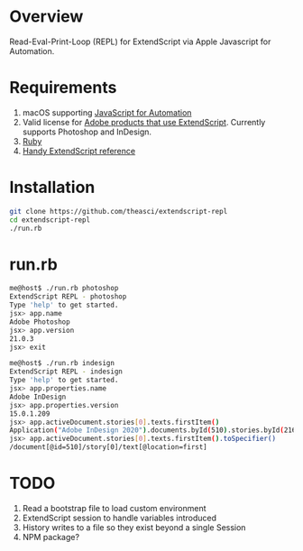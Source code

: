 # Overview

Read-Eval-Print-Loop (REPL) for ExtendScript via Apple Javascript for Automation.

# Requirements

1. macOS supporting [JavaScript for Automation](https://github.com/JXA-Cookbook/JXA-Cookbook/wiki)
1. Valid license for [Adobe products that use ExtendScript](https://www.adobe.com/devnet/scripting.html). Currently supports Photoshop and InDesign.
1. [Ruby](https://www.ruby-lang.org/en/)
1. [Handy ExtendScript reference](http://jongware.mit.edu/idcs6js)

# Installation

```sh
git clone https://github.com/theasci/extendscript-repl
cd extendscript-repl
./run.rb
```

# run.rb

```sh
me@host$ ./run.rb photoshop
ExtendScript REPL - photoshop
Type 'help' to get started.
jsx> app.name
Adobe Photoshop
jsx> app.version
21.0.3
jsx> exit

me@host$ ./run.rb indesign
ExtendScript REPL - indesign
Type 'help' to get started.
jsx> app.properties.name
Adobe InDesign
jsx> app.properties.version
15.0.1.209
jsx> app.activeDocument.stories[0].texts.firstItem()
Application("Adobe InDesign 2020").documents.byId(510).stories.byId(216)
jsx> app.activeDocument.stories[0].texts.firstItem().toSpecifier()
/document[@id=510]/story[0]/text[@location=first]
```

# TODO

1. Read a bootstrap file to load custom environment
1. ExtendScript session to handle variables introduced
1. History writes to a file so they exist beyond a single Session
1. NPM package?
